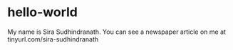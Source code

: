 # hello-world
My name is Sira Sudhindranath.   You can see a newspaper article on me at tinyurl.com/sira-sudhindranath

